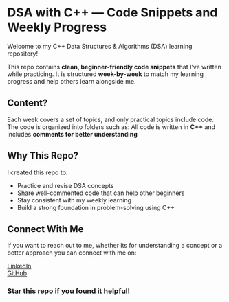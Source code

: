 # DSA with C++ — Code Snippets and Weekly Progress

Welcome to my C++ Data Structures & Algorithms (DSA) learning repository!

This repo contains **clean, beginner-friendly code snippets** that I’ve written while practicing. It is structured **week-by-week** to match my learning progress and help others learn alongside me.

## Content?

Each week covers a set of topics, and only practical topics include code. The code is organized into folders such as:
All code is written in **C++** and includes **comments for better understanding**

## Why This Repo?

I created this repo to:

- Practice and revise DSA concepts  
- Share well-commented code that can help other beginners  
- Stay consistent with my weekly learning  
- Build a strong foundation in problem-solving using C++

## Connect With Me

If you want to reach out to me, whether its for understanding a concept or a better approach you can connect with me on:

[LinkedIn](https://www.linkedin.com/in/rahem-shakeel-4b5399269/)  
[GitHub](https://github.com/RahemShakeel)

### Star this repo if you found it helpful!
